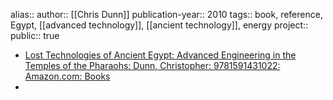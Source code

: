 alias::
author:: [[Chris Dunn]] 
publication-year:: 2010
tags:: book, reference, Egypt, [[advanced technology]], [[ancient technology]], energy 
project:: 
public:: true

- [Lost Technologies of Ancient Egypt: Advanced Engineering in the Temples of the Pharaohs: Dunn, Christopher: 9781591431022: Amazon.com: Books](https://www.amazon.com/Lost-Technologies-Ancient-Egypt-Engineering/dp/1591431026/ref=pd_bxgy_d_sccl_1/140-9363658-7761044?pd_rd_w=7ELSl&content-id=amzn1.sym.9713b09e-9eac-42a7-88bb-ecfe516a6b92&pf_rd_p=9713b09e-9eac-42a7-88bb-ecfe516a6b92&pf_rd_r=NK0MNZX5ZD7TTDVFB10D&pd_rd_wg=CuSUL&pd_rd_r=ae471d68-ee93-4a96-bbf0-23160234bb51&pd_rd_i=1591431026&psc=1)
-